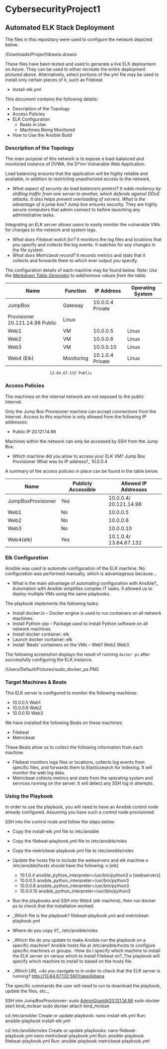 # CybersecurityProject1
## Automated ELK Stack Deployment

The files in this repository were used to configure the network depicted below.

/Downloads/Project1drawio.drawio

These files have been tested and used to generate a live ELK deployment on Azure. They can be used to either recreate the entire deployment pictured above. Alternatively, select portions of the yml file may be used to install only certain pieces of it, such as Filebeat.

  - Install-elk.yml

This document contains the following details:
- Description of the Topology
- Access Policies
- ELK Configuration
  - Beats in Use
  - Machines Being Monitored
- How to Use the Ansible Build


### Description of the Topology

The main purpose of this network is to expose a load-balanced and monitored instance of DVWA, the D*mn Vulnerable Web Application.

Load balancing ensures that the application will be highly reliable and available, in addition to restricting unauthorized access to the network.
- _What aspect of security do load balancers protect? It adds resiliency by shifting traffic from one server to another, which defends against DDoS attacks. It also helps prevent overloading of servers. What is the advantage of a jump box?_ Jump box ensures security. They are highly secure computers that admin connect to before launching any administrative tasks.

Integrating an ELK server allows users to easily monitor the vulnerable VMs for changes to the network and system logs.
- _What does Filebeat watch for?_ It monitors the log files and locations that you specify and collects the log events. It watches for any changes in the file system.
- _What does Metricbeat record?_ It records metrics and stats that it collects and forwards them to which ever output you specify.

The configuration details of each machine may be found below.
_Note: Use the [Markdown Table Generator](http://www.tablesgenerator.com/markdown_tables) to add/remove values from the table_.





| Name     | Function | IP Address         | Operating System |
|----------|----------|--------------------|------------------|
| JumpBox  | Gateway  | 10.0.0.4 Private
 Provisioner             20.121.14.98 Public| Linux            |
| Web1      |  VM      | 10.0.0.5           | Linux            |
| Web2      |  VM      | 10.0.0.6           | Linux            |
| Web3      |  VM      | 10.0.0.10          | Linux            |
| Web4 (Elk)|Monitoring| 10.1.0.4 Private   | Linux            |
                        13.64.67.132 Public


### Access Policies

The machines on the internal network are not exposed to the public Internet. 

Only the Jump Box Provisioner machine can accept connections from the Internet. Access to this machine is only allowed from the following IP addresses:
- Public IP 20.121.14.98

Machines within the network can only be accessed by SSH from the Jump Box.
-  Which machine did you allow to access your ELK VM?  Jump Box Provisioner What was its IP address?_ 10.0.0.4

A summary of the access policies in place can be found in the table below.

| Name               | Publicly Accessible | Allowed IP Addresses |
|--------------------|---------------------|-------------------------|
| JumpBoxProvisioner | Yes                 | 10.0.0.4/ 20.121.14.98  |
| Web1               | No                  | 10.0.0.5                |
| Web2               | No                  | 10.0.0.6                |
| Web3               | No                  | 10.0.0.10               |
| Web4(elk)          | Yes                 | 10.1.0.4/ 13.64.67.132  | 

### Elk Configuration

Ansible was used to automate configuration of the ELK machine. No configuration was performed manually, which is advantageous because...
- What is the main advantage of automating configuration with Ansible?_ Automation with Ansible simplifies complex IT tasks. It allowed us to deploy multiple VMs using the same playbooks.

The playbook implements the following tasks:
- Install docker.io – Docker engine is used to run containers on all   network machines.
- Install Python-pip – Package used to install Python software on all network machines.
- Install docker container: elk
- Launch docker container: elk
- Install ‘Beats’ containers on the VMs – Web1 Web2 Web3.


The following screenshot displays the result of running `docker ps` after successfully configuring the ELK instance.

/Users/Default/Pictures/sudo_docker_ps.PNG

### Target Machines & Beats
This ELK server is configured to monitor the following machines:
- 10.0.0.5  Web1
- 10.0.0.6  Web2
- 10.0.0.10 Web3

We have installed the following Beats on these machines:
- Filebeat
- Metricbeat

These Beats allow us to collect the following information from each machine:
- Filebeat monitors logs files or locations, collects log events from specific files, and forwards them to Elasticsearch for indexing. It will monitor the web log data. 
- Metricbeat collects metrics and stats from the operating system and services running on the server. It will detect any SSH log in attempts.
 
### Using the Playbook
In order to use the playbook, you will need to have an Ansible control node already configured. Assuming you have such a control node provisioned: 

SSH into the control node and follow the steps below:
- Copy the install-elk.yml file to /etc/ansible
- Copy the filebeat-playbook.yml file to /etc/ansible/roles
- Copy the metricbeat-playbook.yml file to /etc/ansible/roles
- Update the hosts file to include the webservers and elk machine
o /etc/ansible/hosts should have the following:
  o [elk]
    * 10.1.0.4 ansible_python_interpreter=/usr/bin/python3
  o [webservers]
    * 10.0.0.5 ansible_python_interpreter=/usr/bin/python3
    * 10.0.0.6 ansible_python_interpreter=/usr/bin/python3
    * 10.0.0.10 ansible_python_interpreter=/usr/bin/python3

- Run the playbooks and SSH into Web4 (elk machine), then run docker ps to check that the installation worked.



- _Which file is the playbook? filebeat-playbook.yml and metricbeat-playbook.yml  
- Where do you copy it?_ /etc/ansible/roles 
- _Which file do you update to make Ansible run the playbook on a specific machine? Ansible hosts file at /etc/ansible/hosts to configure specific machines or groups. 
-How do I specify which machine to install the ELK server on versus which to install Filebeat on?_The playbook will specify which machine to install to based on the hosts file.
- _Which URL +do you navigate to in order to check that the ELK server is running? http://13.64.67.132:5601/app/kibana

The specific commands the user will need to run to download the playbook, update the files, etc._

SSH into JumpBoxProvisioner: sudo AdminGrant@20.121.14.98
sudo docker start kind_mclean
sudo docker attach kind_mclean

cd /etc/ansible/
Create or update playbook: nano install-elk.yml
Run: ansible-playbook install-elk.yml

cd /etc/ansible/roles
Create or update playbooks: nano filebeat-playbook.yml   nano metricbeat-playbook.yml
Run: ansible-playbook filebeat-playbook.yml
Run: ansible-playbook metricbeat-playbook.yml
